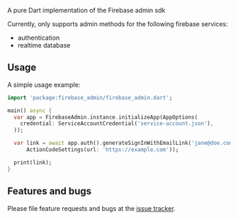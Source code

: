 
A pure Dart implementation of the Firebase admin sdk

Currently, only supports admin methods for the following firebase services:

* authentication
* realtime database

## Usage

A simple usage example:

```dart
import 'package:firebase_admin/firebase_admin.dart';

main() async {
  var app = FirebaseAdmin.instance.initializeApp(AppOptions(
    credential: ServiceAccountCredential('service-account.json'),
  ));

  var link = await app.auth().generateSignInWithEmailLink('jane@doe.com',
      ActionCodeSettings(url: 'https://example.com'));

  print(link);
}
```



## Features and bugs

Please file feature requests and bugs at the [issue tracker][tracker].

[tracker]: https://github.com/appsup-dart/firebase_admin/issues
